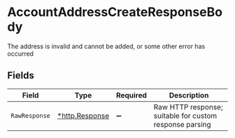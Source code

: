 # AccountAddressCreateResponseBody

The address is invalid and cannot be added, or some other error has occurred


## Fields

| Field                                                   | Type                                                    | Required                                                | Description                                             |
| ------------------------------------------------------- | ------------------------------------------------------- | ------------------------------------------------------- | ------------------------------------------------------- |
| `RawResponse`                                           | [*http.Response](https://pkg.go.dev/net/http#Response)  | :heavy_minus_sign:                                      | Raw HTTP response; suitable for custom response parsing |